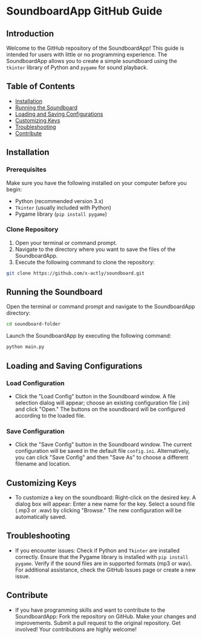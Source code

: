 # SoundboardApp GitHub Guide



## Introduction

Welcome to the GitHub repository of the SoundboardApp! This guide is intended for users with little or no programming experience. The SoundboardApp allows you to create a simple soundboard using the `tkinter` library of Python and `pygame` for sound playback.

## Table of Contents

- [Installation](#installation)
- [Running the Soundboard](#running-the-soundboard)
- [Loading and Saving Configurations](#loading-and-saving-configurations)
- [Customizing Keys](#customizing-keys)
- [Troubleshooting](#troubleshooting)
- [Contribute](#contribute)

## Installation

### Prerequisites

Make sure you have the following installed on your computer before you begin:

- Python (recommended version 3.x)
- `Tkinter` (usually included with Python)
- Pygame library (`pip install pygame`)

### Clone Repository

1. Open your terminal or command prompt.
2. Navigate to the directory where you want to save the files of the SoundboardApp.
3. Execute the following command to clone the repository:

```bash
git clone https://github.com/x-actly/soundboard.git
```

## Running the Soundboard

Open the terminal or command prompt and navigate to the SoundboardApp directory:

```bash
cd soundboard-folder
```

Launch the SoundboardApp by executing the following command:

```bash
python main.py
```

## Loading and Saving Configurations

### Load Configuration

- Click the "Load Config" button in the Soundboard window.
  A file selection dialog will appear; choose an existing configuration file (.ini) and click "Open."
  The buttons on the soundboard will be configured according to the loaded file.

### Save Configuration

- Click the "Save Config" button in the Soundboard window.
  The current configuration will be saved in the default file `config.ini`.
  Alternatively, you can click "Save Config" and then "Save As" to choose a different filename and location.

## Customizing Keys

- To customize a key on the soundboard:
  Right-click on the desired key.
  A dialog box will appear:
  Enter a new name for the key.
  Select a sound file (.mp3 or .wav) by clicking "Browse."
  The new configuration will be automatically saved.

## Troubleshooting

- If you encounter issues:
  Check if Python and `Tkinter` are installed correctly.
  Ensure that the Pygame library is installed with `pip install pygame`.
  Verify if the sound files are in supported formats (mp3 or wav).
  For additional assistance, check the GitHub Issues page or create a new issue.

## Contribute

- If you have programming skills and want to contribute to the SoundboardApp:
  Fork the repository on GitHub.
  Make your changes and improvements.
  Submit a pull request to the original repository.
  Get involved! Your contributions are highly welcome!
